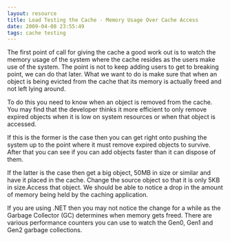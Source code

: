 ```yaml
---
layout: resource
title: Load Testing the Cache - Memory Usage Over Cache Access
date: 2009-04-08 23:55:49
tags: cache testing
---
```

The first point of call for giving the cache a good work out is to watch the memory usage of the system where the cache resides as the users make use of the system. The point is not to keep adding users to get to breaking point, we can do that later. What we want to do is make sure that when an object is being evicted from the cache that its memory is actually freed and not left lying around.

To do this you need to know when an object is removed from the cache. You may find that the developer thinks it more efficient to only remove expired objects when it is low on system resources or when that object is accessed.

If this is the former is the case then you can get right onto pushing the system up to the point where it must remove expired objects to survive. After that you can see if you can add objects faster than it can dispose of them.

If the latter is the case then get a big object, 50MB in size or similar and have it placed in the cache. Change the source object so that it is only 5KB in size.Access that object. We should be able to notice a drop in the amount of memory being held by the caching application.

If you are using .NET then you may not notice the change for a while as the Garbage Collector (GC) determines when memory gets freed. There are various performance counters you can use to watch the Gen0, Gen1 and Gen2 garbage collections.